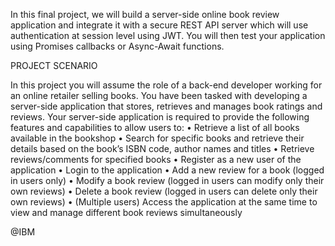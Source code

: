 In this final project, we will build a server-side online book review application and integrate it with a secure REST API server which will use authentication at session level using JWT. You will then test your application using Promises callbacks or Async-Await functions.

PROJECT SCENARIO

In this project you will assume the role of a back-end developer working for an 
online retailer selling books. You have been tasked with developing a server-side 
application that stores, retrieves and manages book ratings and reviews.
Your server-side application is required to provide the following features and 
capabilities to allow users to:
• Retrieve a list of all books available in the bookshop
• Search for specific books and retrieve their details based on the book’s 
ISBN code, author names and titles
• Retrieve reviews/comments for specified books
• Register as a new user of the application
• Login to the application
• Add a new review for a book (logged in users only)
• Modify a book review (logged in users can modify only their own reviews)
• Delete a book review (logged in users can delete only their own reviews)
• (Multiple users) Access the application at the same time to view and manage 
different book reviews simultaneously

@IBM
